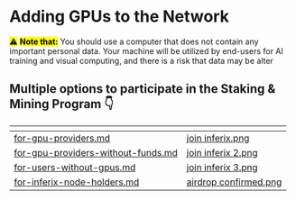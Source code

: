 # Adding GPUs to the Network

<mark style="background-color:yellow;">⚠️</mark> <mark style="background-color:yellow;"></mark><mark style="background-color:yellow;">**Note that:**</mark>  You should use a computer that does not contain any important personal data. Your machine will be utilized by end-users for AI training and visual computing, and there is a risk that data may be alter

## Multiple options to participate in the Staking & Mining Program 👇

<table data-card-size="large" data-view="cards"><thead><tr><th></th><th data-hidden data-card-cover data-type="files"></th></tr></thead><tbody><tr><td><a data-mention href="for-gpu-providers.md">for-gpu-providers.md</a></td><td><a href="../../.gitbook/assets/join inferix.png">join inferix.png</a></td></tr><tr><td><a data-mention href="for-gpu-providers-without-funds.md">for-gpu-providers-without-funds.md</a></td><td><a href="../../.gitbook/assets/join inferix 2.png">join inferix 2.png</a></td></tr><tr><td><a data-mention href="for-users-without-gpus.md">for-users-without-gpus.md</a></td><td><a href="../../.gitbook/assets/join inferix 3.png">join inferix 3.png</a></td></tr><tr><td><a data-mention href="for-inferix-node-holders.md">for-inferix-node-holders.md</a></td><td><a href="../../.gitbook/assets/airdrop confirmed.png">airdrop confirmed.png</a></td></tr></tbody></table>

